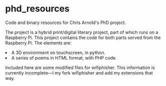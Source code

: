 # phd_resources
<p>Code and binary resources for Chris Arnold's PhD project.</p>
<p>The project is a hybrid print/digital literary project, part of which runs on a Raspberry Pi. This project contains the code for both parts served from the Raspberry Pi. The elements are: <li>A 3D environment on touchscreen, in python.</li><li>A series of poems in HTML format, with PHP code.</li></p>
<p>Included here are some modified files for wifiphisher. This information is currently incomplete—I my fork wifiphisher and add my extensions that way.</p>
